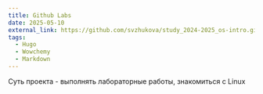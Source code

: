 ```yaml
---
title: Github Labs
date: 2025-05-10
external_link: https://github.com/svzhukova/study_2024-2025_os-intro.git
tags:
  - Hugo
  - Wowchemy
  - Markdown
---
```


Суть проекта - выполнять лабораторные работы, знакомиться с Linux

<!--more-->
